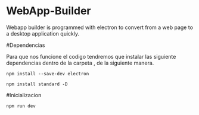 # WebApp-Builder
Webapp builder is programmed with electron to convert from a web page to a desktop application quickly.

#Dependencias
<p>Para que nos funcione el codigo tendremos que instalar las siguiente dependencias dentro de la carpeta , de la siguiente manera.</p>

<code>npm install --save-dev electron</code>

<code>npm install standard -D</code>

#Inicializacion

<code>npm run dev</code>


